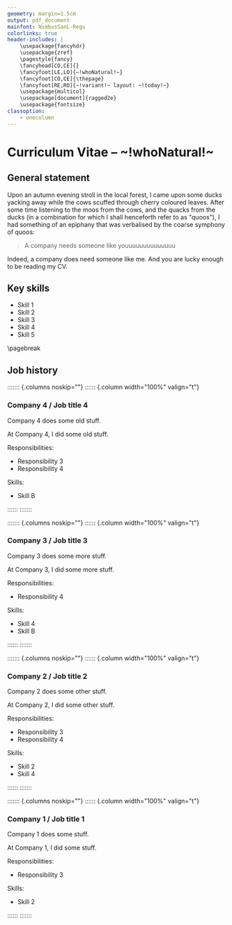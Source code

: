 ```yaml
---
geometry: margin=1.5cm
output: pdf_document
mainfont: NimbusSanL-Regu
colorlinks: true
header-includes: |
    \usepackage{fancyhdr}
    \usepackage{zref}
    \pagestyle{fancy}
    \fancyhead[CO,CE]{}
    \fancyfoot[LE,LO]{~!whoNatural!~}
    \fancyfoot[CO,CE]{\thepage}
    \fancyfoot[RE,RO]{~!variant!~ layout: ~!today!~}
    \usepackage{multicol}
    \usepackage[document]{ragged2e}
    \usepackage{fontsize}
classoption:
    - onecolumn
---
```


# Curriculum Vitae – ~!whoNatural!~

## General statement

Upon an autumn evening stroll in the local forest, I came upon some ducks yacking away while the cows scuffed through cherry coloured leaves. After some time listening to the moos from the cows, and the quacks from the ducks (in a combination for which I shall henceforth refer to as "quoos"), I had something of an epiphany that was verbalised by the coarse symphony of quoos:

> A company needs someone like youuuuuuuuuuuuuu

Indeed, a company does need someone like me. And you are lucky enough to be reading my CV.

## Key skills

* Skill 1
* Skill 2
* Skill 3
* Skill 4
* Skill 5
<!-- Insert a page break. -->
\pagebreak

## Job history
<!-- Begin a non-breaking block.  -->

::::::: {.columns noskip=""}
:::::: {.column width="100%" valign="t"}

### Company 4 / Job title 4

Company 4 does some old stuff.

At Company 4, I did some old stuff.

Responsibilities:

* Responsibility 3
* Responsibility 4

Skills:

* Skill B
<!-- End of non-breaking block. -->

::::::
:::::::
<!-- Begin a non-breaking block.  -->

::::::: {.columns noskip=""}
:::::: {.column width="100%" valign="t"}

### Company 3 / Job title 3

Company 3 does some more stuff.

At Company 3, I did some more stuff.

Responsibilities:

* Responsibility 4

Skills:

* Skill 4
* Skill B
<!-- End of non-breaking block. -->

::::::
:::::::
<!-- Begin a non-breaking block.  -->

::::::: {.columns noskip=""}
:::::: {.column width="100%" valign="t"}

### Company 2 / Job title 2

Company 2 does some other stuff.

At Company 2, I did some other stuff.

Responsibilities:

* Responsibility 3
* Responsibility 4

Skills:

* Skill 2
* Skill 4
<!-- End of non-breaking block. -->

::::::
:::::::
<!-- Begin a non-breaking block.  -->

::::::: {.columns noskip=""}
:::::: {.column width="100%" valign="t"}

### Company 1 / Job title 1

Company 1 does some stuff.

At Company 1, I did some stuff.

Responsibilities:

* Responsibility 3

Skills:

* Skill 2
<!-- End of non-breaking block. -->

::::::
:::::::
